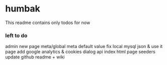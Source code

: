 # humbak

This readme contains only todos for now

### left to do

admin new page meta/global meta default value
fix local mysql json & use it
page add google analytics & cookies dialog
api index html page
seeders
update github readme + wiki
